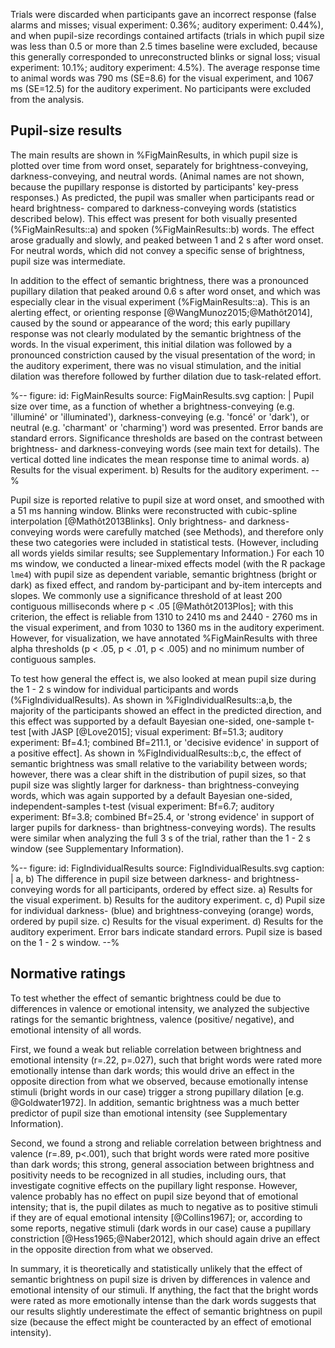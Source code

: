 Trials were discarded when participants gave an incorrect response (false alarms and misses; visual experiment: 0.36%; auditory experiment: 0.44%), and when pupil-size recordings contained artifacts (trials in which pupil size was less than 0.5 or more than 2.5 times baseline were excluded, because this generally corresponded to unreconstructed blinks or signal loss; visual experiment: 10.1%; auditory experiment: 4.5%). The average response time to animal words was 790 ms (SE=8.6) for the visual experiment, and 1067 ms (SE=12.5) for the auditory experiment. No participants were excluded from the analysis.

## Pupil-size results

The main results are shown in %FigMainResults, in which pupil size is plotted over time from word onset, separately for brightness-conveying, darkness-conveying, and neutral words. (Animal names are not shown, because the pupillary response is distorted by participants' key-press responses.) As predicted, the pupil was smaller when participants read or heard brightness- compared to darkness-conveying words (statistics described below). This effect was present for both visually presented (%FigMainResults::a) and spoken (%FigMainResults::b) words. The effect arose gradually and slowly, and peaked between 1 and 2 s after word onset. For neutral words, which did not convey a specific sense of brightness, pupil size was intermediate.

In addition to the effect of semantic brightness, there was a pronounced pupillary dilation that peaked around 0.6 s after word onset, and which was especially clear in the visual experiment (%FigMainResults::a). This is an alerting effect, or orienting response [@WangMunoz2015;@Mathôt2014], caused by the sound or appearance of the word; this early pupillary response was not clearly modulated by the semantic brightness of the words. In the visual experiment, this initial dilation was followed by a pronounced constriction caused by the visual presentation of the word; in the auditory experiment, there was no visual stimulation, and the initial dilation was therefore followed by further dilation due to task-related effort.

%--
figure:
 id: FigMainResults
 source: FigMainResults.svg
 caption: |
  Pupil size over time, as a function of whether a brightness-conveying (e.g. 'illuminé' or 'illuminated'), darkness-conveying (e.g. 'foncé' or 'dark'), or neutral (e.g. 'charmant' or 'charming') word was presented. Error bands are standard errors. Significance thresholds are based on the contrast between brightness- and darkness-conveying words (see main text for details). The vertical dotted line indicates the mean response time to animal words. a) Results for the visual experiment. b) Results for the auditory experiment.
--%

Pupil size is reported relative to pupil size at word onset, and smoothed with a 51 ms hanning window. Blinks were reconstructed with cubic-spline interpolation [@Mathôt2013Blinks]. Only brightness- and darkness-conveying words were carefully matched (see Methods), and therefore only these two categories were included in statistical tests. (However, including all words yields similar results; see Supplementary Information.) For each 10 ms window, we conducted a linear-mixed effects model (with the R package `lme4`) with pupil size as dependent variable, semantic brightness (bright or dark) as fixed effect, and random by-participant and by-item intercepts and slopes. We commonly use a significance threshold of at least 200 contiguous milliseconds where p < .05 [@Mathôt2013Plos]; with this criterion, the effect is reliable from 1310 to 2410 ms and 2440 - 2760 ms in the visual experiment, and from 1030 to 1360 ms in the auditory experiment. However, for visualization, we have annotated %FigMainResults with three alpha thresholds (p < .05, p < .01, p < .005) and no minimum number of contiguous samples.

To test how general the effect is, we also looked at mean pupil size during the 1 - 2 s window for individual participants and words (%FigIndividualResults). As shown in %FigIndividualResults::a,b, the majority of the participants showed an effect in the predicted direction, and this effect was supported by a default Bayesian one-sided, one-sample t-test [with JASP [@Love2015]; visual experiment: Bf=51.3; auditory experiment: Bf=4.1; combined Bf=211.1, or 'decisive evidence' in support of a positive effect]. As shown in %FigIndividualResults::b,c, the effect of semantic brightness was small relative to the variability between words; however, there was a clear shift in the distribution of pupil sizes, so that pupil size was slightly larger for darkness- than brightness-conveying words, which was again supported by a default Bayesian one-sided, independent-samples t-test (visual experiment: Bf=6.7; auditory experiment: Bf=3.8; combined Bf=25.4, or 'strong evidence' in support of larger pupils for darkness- than brightness-conveying words). The results were similar when analyzing the full 3 s of the trial, rather than the 1 - 2 s window (see Supplementary Information).

%--
figure:
 id: FigIndividualResults
 source: FigIndividualResults.svg
 caption: |
  a, b) The difference in pupil size between darkness- and brightness-conveying words for all participants, ordered by effect size. a) Results for the visual experiment. b) Results for the auditory experiment. c, d) Pupil size for individual darkness- (blue) and brightness-conveying (orange) words, ordered by pupil size. c) Results for the visual experiment. d) Results for the auditory experiment. Error bars indicate standard errors. Pupil size is based on the 1 - 2 s window.
--%

## Normative ratings

To test whether the effect of semantic brightness could be due to differences in valence or emotional intensity, we analyzed the subjective ratings for the semantic brightness, valence (positive/ negative), and emotional intensity of all words.

First, we found a weak but reliable correlation between brightness and emotional intensity (r=.22, p=.027), such that bright words were rated more emotionally intense than dark words; this would drive an effect in the opposite direction from what we observed, because emotionally intense stimuli (bright words in our case) trigger a strong pupillary dilation [e.g. @Goldwater1972]. In addition, semantic brightness was a much better predictor of pupil size than emotional intensity (see Supplementary Information).

Second, we found a strong and reliable correlation between brightness and valence (r=.89, p<.001), such that bright words were rated more positive than dark words; this strong, general association between brightness and positivity needs to be recognized in all studies, including ours, that investigate cognitive effects on the pupillary light response. However, valence probably has no effect on pupil size beyond that of emotional intensity; that is, the pupil dilates as much to negative as to positive stimuli if they are of equal emotional intensity [@Collins1967]; or, according to some reports, negative stimuli (dark words in our case) cause a pupillary constriction [@Hess1965;@Naber2012], which should again drive an effect in the opposite direction from what we observed.

In summary, it is theoretically and statistically unlikely that the effect of semantic brightness on pupil size is driven by differences in valence and emotional intensity of our stimuli. If anything, the fact that the bright words were rated as more emotionally intense than the dark words suggests that our results slightly underestimate the effect of semantic brightness on pupil size (because the effect might be counteracted by an effect of emotional intensity).
